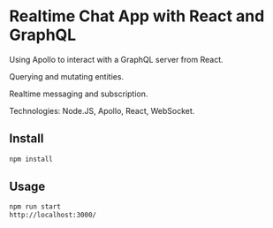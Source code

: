 # Realtime Chat App with React and GraphQL

Using Apollo to interact with a GraphQL server from React.

Querying and mutating entities.

Realtime messaging and subscription.

Technologies: Node.JS, Apollo, React, WebSocket.

## Install

````bash
npm install
````

## Usage

````bash
npm run start
http://localhost:3000/
````
